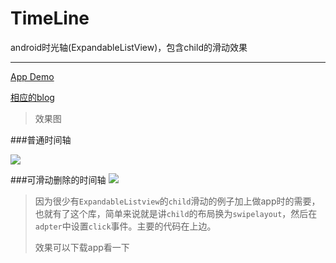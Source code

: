 # TimeLine
android时光轴(ExpandableListView)，包含child的滑动效果

----------

[App Demo ](http://dp.wdjcdn.com/files/phoenix/4.52.1.8061/wandoujia-wandoujia_organic_binded.apk?remove=2&append=%93%00eyJhcHBEb3dubG9hZCI6eyJkb3dubG9hZFR5cGUiOiJkb3dubG9hZF9ieV9wYWNrYWdlX25hbWUiLCJwYWNrYWdlTmFtZSI6InZpZW5hbi5hcHAuY2FyZGdhbGxlcnkifX0Wdj01B0000837625 "app")

[相应的blog](http://vienan.github.io/blog/expandable_swipe_listview/ "blog")

>效果图

###普通时间轴

![](http://i.imgur.com/Bl8scDR.jpg)



###可滑动删除的时间轴
![](http://i.imgur.com/ip0ZZy6.jpg)


> 因为很少有`ExpandableListview`的`child`滑动的例子加上做app时的需要，也就有了这个库，简单来说就是讲`child`的布局换为`swipelayout`，然后在`adpter`中设置`click`事件。主要的代码在上边。
> 
> 效果可以下载app看一下

